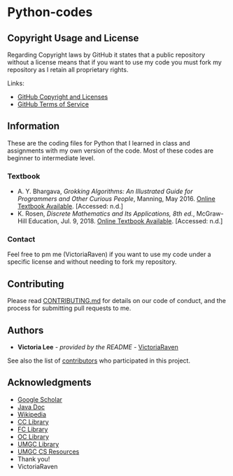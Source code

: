 # Python-codes
## Copyright Usage and License

Regarding Copyright laws by GitHub it states that a public repository without a license means that if you want to use my code you must fork my repository as I retain all proprietary rights.

Links:  
- [GitHub Copyright and Licenses](https://docs.github.com/en/repositories/managing-your-repositorys-settings-and-features/customizing-your-repository/licensing-a-repository)
- [GitHub Terms of Service](https://docs.github.com/en/site-policy/github-terms/github-terms-of-service)

## Information

These are the coding files for Python that I learned in class and assignments with my own version of the code.
Most of these codes are beginner to intermediate level.

### Textbook
- A. Y. Bhargava, *Grokking Algorithms: An Illustrated Guide for Programmers and Other Curious People*, Manning, May 2016. [Online Textbook Available](https://www.manning.com/books/grokking-algorithms). [Accessed: n.d.]
- K. Rosen, *Discrete Mathematics and Its Applications, 8th ed.*, McGraw-Hill Education, Jul. 9, 2018. [Online Textbook Available](https://www.mheducation.com/highered/product/Discrete-Mathematics-and-Its-Applications-Rosen.html). [Accessed: n.d.]

### Contact

Feel free to pm me (VictoriaRaven) if you want to use my code under a specific license and without needing to fork my repository.

## Contributing

Please read [CONTRIBUTING.md](README.md) for details on our code
of conduct, and the process for submitting pull requests to me.

## Authors

  - **Victoria Lee** - *provided by the README* -
    [VictoriaRaven](https://github.com/VictoriaRaven)

See also the list of
[contributors](https://github.com/VictoriaRaven/Legal-Studies-IRAC-Python-Generator/main/README.md)
who participated in this project.

## Acknowledgments

- [Google Scholar](https://scholar.google.com/)
- [Java Doc](https://docs.oracle.com/javase/8/javase-books.htm)
- [Wikipedia](https://www.wikipedia.org/)
- [CC Library](https://cypresscollege.libguides.com/az/databases)
- [FC Library](https://library.fullcoll.edu/)
- [OC Library](https://orangecoastcollege.edu/academics/library/index.html)
- [UMGC Library](https://libguides.umgc.edu/home)
- [UMGC CS Resources](https://libguides.umgc.edu/c.php?g=316603&p=2114865)
 - Thank you!
 - VictoriaRaven


